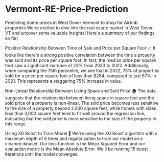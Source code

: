 # Vermont-RE-Price-Prediction
Predicting home prices in West Dover Vermont to shop for Airbnb properties
We're excited to dive into the real estate market in West Dover, VT and uncover some valuable insights! Here's a summary of our findings so far:

Positive Relationship Between Time of Sale and Price per Square Foot 📈
It looks like there's a strong positive correlation between the time a property was sold and its price per square foot. In fact, the median price per square foot saw a significant increase of 23% from 2020 to 2022. Additionally, when comparing the 75th percentile, we see that in 2022, 75% of properties sold for a price per square foot of less than $284, compared to just 67% in 2021. This represents a staggering 75% increase in value.

Non-Linear Relationship Between Living Space and Sold Price 🏠
The data suggests that the relationship between living space in square feet and the sold price of a property is non-linear. The sold price becomes less sensitive to the size of a property beyond 3,000 square feet, while homes with sizes less than 3,000 square feet tend to fit well around the regression line, indicating that the sold price is more sensitive to the size of the property in this range.

Using XG Boost to Train Model 🤖
We're using the XG Boost algorithm with a maximum depth of 6 trees and regularization to train our model on a cleaned dataset. Our loss function is the Mean Squared Error and our evaluation metric is the Mean Absolute Error. We'll be running 16 boost iterations until the model converges.
